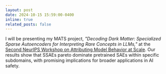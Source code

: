 ```yaml
---
layout: post
date: 2024-10-15 15:59:00-0400
inline: true
related_posts: false
---
```



I will be presenting my MATS project, *"Decoding Dark Matter: Specialized Sparse Autoencoders for Interpreting Rare Concepts in LLMs,"* at the [Second NeurIPS Workshop on Attributing Model Behavior at Scale](https://attrib-workshop.cc/). Our results show that SSAEs pareto dominate pretrained SAEs within specific subdomains, with promising implications for broader applications in AI safety.

